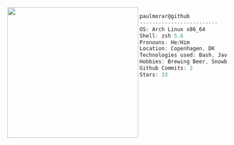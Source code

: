 <img align="left" src="https://github.com/user-attachments/assets/664ec341-9348-40a1-9334-83728431b70a"  width="300"/>

```csharp
paulmorar@github
-------------------------
OS: Arch Linux x86_64
Shell: zsh 5.8
Pronouns: He/Him
Location: Copenhagen, DK
Technologies used: Bash, JavaScript, TypeScript, Terraform, Golang, Azure Cloud, Entra ID, Powershell
Hobbies: Brewing Beer, Snowboarding, Gaming
Github Commits: 2
Stars: 33
```
